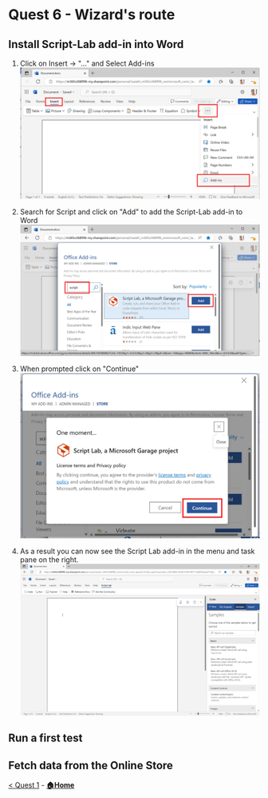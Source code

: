 # Quest 6 - Wizard's route

## Install Script-Lab add-in into Word
1) Click on Insert -> "..." and Select Add-ins
![Call SAP Function](/student/Quest6/Word-AddIns.jpg)

2) Search for Script and click on "Add" to add the Script-Lab add-in to Word
![Call SAP Function](/student/Quest6/Word-ScritpLab.jpg)

3) When prompted click on "Continue"
![Call SAP Function](/student/Quest6/Word-Continue.jpg)

4) As a result you can now see the Script Lab add-in in the menu and task pane on the right. 
![Call SAP Function](/student/Quest6/Word-ScriptLabinOffice.jpg)

## Run a first test

## Fetch data from the Online Store




[< Quest 1](quest5.md) - **[🏠Home](../README.md)**
